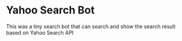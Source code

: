 # Yahoo Search Bot	

This was a tiny search bot that can search and show the search result based on Yahoo Search API

